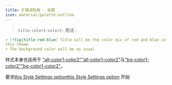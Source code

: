 ```yaml
---
title: 扩展调色板 - 标题
icon: material/palette-outline
---
```

> `title-color1-color2-`
用法 :

```md
> [!tip|title-red-blue] Title will be the color mix of red and blue colors of 
this theme
> The background color will be as usual
```

样式本身也适用于
["all-color1-color2"](../combined-styling/page-10.md)["all-color1-color2"](../combined-styling/page-10.md)与["bg-color1-color2"](../bg-styling/page-10.md)["bg-color1-color2"](../bg-styling/page-10.md)。

要求[this Style Settings option](../../Style-Settings/Editor/Accent-Colors/index.md#enabled-extended-color-palette)[this Style Settings option](../../Style-Settings/Editor/Accent-Colors/index.md#enabled-extended-color-palette)
开始

